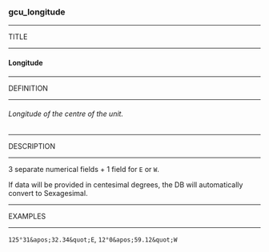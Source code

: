 ### gcu_longitude



------
TITLE

------

#### Longitude



------
DEFINITION

------

###### Longitude of the centre of the unit.



------
DESCRIPTION

------

3 separate numerical fields + 1 field for `E` or `W`.

If data will be provided in centesimal degrees, the DB will automatically convert to Sexagesimal.



------
EXAMPLES

------

`125°31&apos;32.34&quot;E`, `12°0&apos;59.12&quot;W`